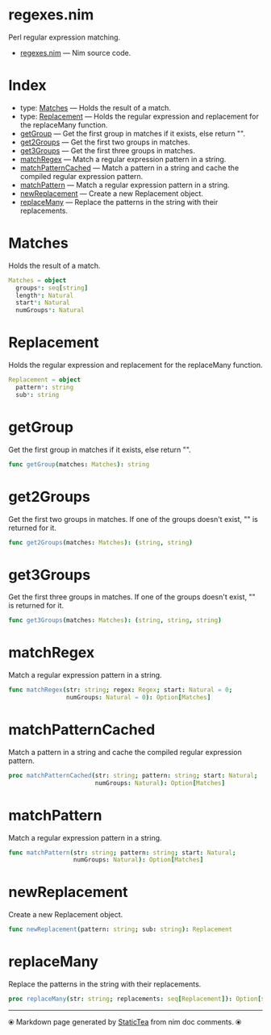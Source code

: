 # regexes.nim

Perl regular expression matching.

* [regexes.nim](../src/regexes.nim) &mdash; Nim source code.
# Index

* type: [Matches](#matches) &mdash; Holds the result of a match.
* type: [Replacement](#replacement) &mdash; Holds the regular expression and replacement for the replaceMany function.
* [getGroup](#getgroup) &mdash; Get the first group in matches if it exists, else return "".
* [get2Groups](#get2groups) &mdash; Get the first two groups in matches.
* [get3Groups](#get3groups) &mdash; Get the first three groups in matches.
* [matchRegex](#matchregex) &mdash; Match a regular expression pattern in a string.
* [matchPatternCached](#matchpatterncached) &mdash; Match a pattern in a string and cache the compiled regular expression pattern.
* [matchPattern](#matchpattern) &mdash; Match a regular expression pattern in a string.
* [newReplacement](#newreplacement) &mdash; Create a new Replacement object.
* [replaceMany](#replacemany) &mdash; Replace the patterns in the string with their replacements.

# Matches

Holds the result of a match.

```nim
Matches = object
  groups*: seq[string]
  length*: Natural
  start*: Natural
  numGroups*: Natural

```

# Replacement

Holds the regular expression and replacement for the replaceMany function.

```nim
Replacement = object
  pattern*: string
  sub*: string

```

# getGroup

Get the first group in matches if it exists, else return "".

```nim
func getGroup(matches: Matches): string
```

# get2Groups

Get the first two groups in matches. If one of the groups doesn't exist, "" is returned for it.

```nim
func get2Groups(matches: Matches): (string, string)
```

# get3Groups

Get the first three groups in matches. If one of the groups doesn't exist, "" is returned for it.

```nim
func get3Groups(matches: Matches): (string, string, string)
```

# matchRegex

Match a regular expression pattern in a string.

```nim
func matchRegex(str: string; regex: Regex; start: Natural = 0;
                numGroups: Natural = 0): Option[Matches]
```

# matchPatternCached

Match a pattern in a string and cache the compiled regular expression pattern.

```nim
proc matchPatternCached(str: string; pattern: string; start: Natural;
                        numGroups: Natural): Option[Matches]
```

# matchPattern

Match a regular expression pattern in a string.

```nim
func matchPattern(str: string; pattern: string; start: Natural;
                  numGroups: Natural): Option[Matches]
```

# newReplacement

Create a new Replacement object.

```nim
func newReplacement(pattern: string; sub: string): Replacement
```

# replaceMany

Replace the patterns in the string with their replacements.

```nim
proc replaceMany(str: string; replacements: seq[Replacement]): Option[string]
```


---
⦿ Markdown page generated by [StaticTea](https://github.com/flenniken/statictea/) from nim doc comments. ⦿
